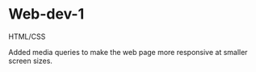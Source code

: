 # Web-dev-1
HTML/CSS

Added media queries to make the web page more responsive at smaller screen sizes.
